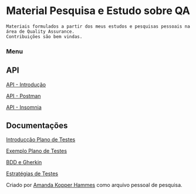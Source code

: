 # Material Pesquisa e Estudo sobre QA

    Materiais formulados a partir dos meus estudos e pesquisas pessoais na área de Quality Assurance.
    Contribuições são bem vindas.

### Menu

## API

[API - Introdução](/API/api-intro.md)

[API - Postman](/API/postman.md)

[API - Insomnia](/API/insomnia.md)

## Documentações

[Introducção Plano de Testes](/Plano%20de%20Testes/plano-testes.md)

[Exemplo Plano de Testes](/Plano%20de%20Testes/plano-teste-bugbank.md)

[BDD e Gherkin](/Gherkin/bdd-gherkin.md)

[Estratégias de Testes](/Estratégias%20Testes/estrategias-teste.md)



Criado por [Amanda Kopper Hammes](https://github.com/amandahammes) como arquivo pessoal de pesquisa.